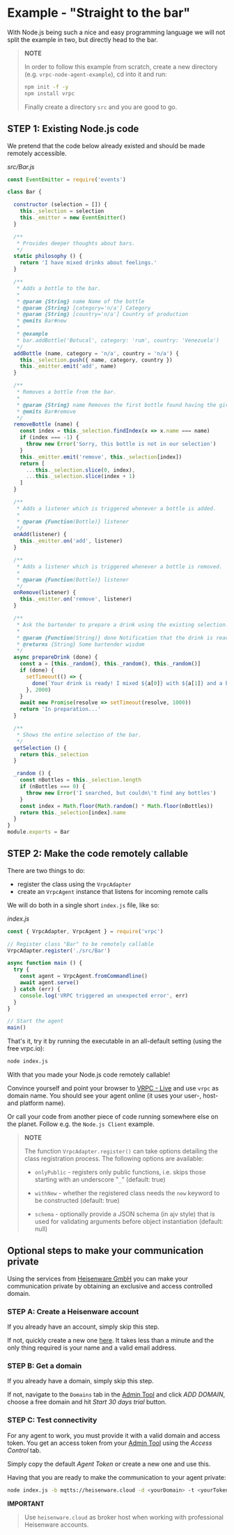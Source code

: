 # Example - "Straight to the bar"

With Node.js being such a nice and easy programming language we will not split
the example in two, but directly head to the bar.

> **NOTE**
>
> In order to follow this example from scratch, create a new directory (e.g.
> `vrpc-node-agent-example`), cd into it and run:
>
> ```bash
> npm init -f -y
> npm install vrpc
> ```
>
> Finally create a directory `src` and you are good to go.

## STEP 1: Existing Node.js code

We pretend that the code below already existed and should be made remotely
accessible.

*src/Bar.js*

```javascript
const EventEmitter = require('events')

class Bar {

  constructor (selection = []) {
    this._selection = selection
    this._emitter = new EventEmitter()
  }

  /**
   * Provides deeper thoughts about bars.
   */
  static philosophy () {
    return 'I have mixed drinks about feelings.'
  }

  /**
   * Adds a bottle to the bar.
   *
   * @param {String} name Name of the bottle
   * @param {String} [category='n/a'] Category
   * @param {String} [country='n/a'] Country of production
   * @emits Bar#new
   *
   * @example
   * bar.addBottle('Botucal', category: 'rum', country: 'Venezuela')
   */
  addBottle (name, category = 'n/a', country = 'n/a') {
    this._selection.push({ name, category, country })
    this._emitter.emit('add', name)
  }

  /**
   * Removes a bottle from the bar.
   *
   * @param {String} name Removes the first bottle found having the given name.
   * @emits Bar#remove
   */
  removeBottle (name) {
    const index = this._selection.findIndex(x => x.name === name)
    if (index === -1) {
      throw new Error('Sorry, this bottle is not in our selection')
    }
    this._emitter.emit('remove', this._selection[index])
    return [
      ...this._selection.slice(0, index),
      ...this._selection.slice(index + 1)
    ]
  }

  /**
   * Adds a listener which is triggered whenever a bottle is added.
   *
   * @param {Function(Bottle)} listener
   */
  onAdd(listener) {
    this._emitter.on('add', listener)
  }

  /**
   * Adds a listener which is triggered whenever a bottle is removed.
   *
   * @param {Function(Bottle)} listener
   */
  onRemove(listener) {
    this._emitter.on('remove', listener)
  }

  /**
   * Ask the bartender to prepare a drink using the existing selection.
   *
   * @param {Function(String)} done Notification that the drink is ready
   * @returns {String} Some bartender wisdom
   */
  async prepareDrink (done) {
    const a = [this._random(), this._random(), this._random()]
    if (done) {
      setTimeout(() => {
        done(`Your drink is ready! I mixed ${a[0]} with ${a[1]} and a bit of ${a[2]}.`)
      }, 2000)
    }
    await new Promise(resolve => setTimeout(resolve, 1000))
    return 'In preparation...'
  }

  /**
   * Shows the entire selection of the bar.
   */
  getSelection () {
    return this._selection
  }

  _random () {
    const nBottles = this._selection.length
    if (nBottles === 0) {
      throw new Error('I searched, but couldn\'t find any bottles')
    }
    const index = Math.floor(Math.random() * Math.floor(nBottles))
    return this._selection[index].name
  }
}
module.exports = Bar
```

## STEP 2: Make the code remotely callable

There are two things to do:

- register the class using the `VrpcAdapter`
- create an `VrpcAgent` instance that listens for incoming remote calls

We will do both in a single short `index.js` file, like so:

*index.js*

```javascript
const { VrpcAdapter, VrpcAgent } = require('vrpc')

// Register class "Bar" to be remotely callable
VrpcAdapter.register('./src/Bar')

async function main () {
  try {
    const agent = VrpcAgent.fromCommandline()
    await agent.serve()
  } catch (err) {
    console.log('VRPC triggered an unexpected error', err)
  }
}

// Start the agent
main()
```

That's it, try it by running the executable in an all-default setting (using the
free vrpc.io):

```bash
node index.js
```

With that you made your Node.js code remotely callable!

Convince yourself and point your browser to
[VRPC - Live](https://live.vrpc.io) and use `vrpc` as domain name.
You should see your agent online (it uses your user-, host- and platform name).

Or call your code from another piece of code running somewhere else on the
planet. Follow e.g. the `Node.js Client` example.

> **NOTE**
>
> The function `VrpcAdapter.register()` can take options detailing
> the class registration process. The following options are available:
>
> - `onlyPublic` - registers only public functions, i.e. skips those starting with
>   an underscore "`_`"  (default: true)
>
> - `withNew` - whether the registered class needs the `new` keyword to be
>   constructed (default: true)
>
> - `schema` - optionally provide a JSON schema (in ajv style) that is used for
>   validating arguments before object instantiation (default: null)

## Optional steps to make your communication private

Using the services from [Heisenware GmbH](https://heisenware.com) you can make
your communication private by obtaining an exclusive and access controlled
domain.

### STEP A: Create a Heisenware account

If you already have an account, simply skip this step.

If not, quickly create a new one
[here](https://admin.heisenware.cloud/#/createAccount). It takes less than a
minute and the only thing required is your name and a valid email address.

### STEP B: Get a domain

If you already have a domain, simply skip this step.

If not, navigate to the `Domains` tab in the [Admin
Tool](https://admin.heisenware.cloud) and click *ADD DOMAIN*, choose a free
domain and hit *Start 30 days trial* button.

### STEP C: Test connectivity

For any agent to work, you must provide it with a valid domain and access
token. You get an access token from your [Admin
Tool](https://admin.heisenware.cloud) using the *Access Control* tab.

Simply copy the default *Agent Token* or create a new one and use this.

Having that you are ready to make the communication to your agent private:

```bash
node index.js -b mqtts://heisenware.cloud -d <yourDomain> -t <yourToken>
```

 **IMPORTANT**
>
> Use `heisenware.cloud` as broker host when working with professional
> Heisenware accounts.
>
